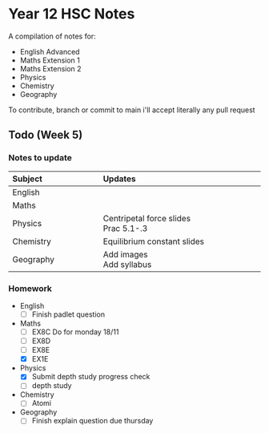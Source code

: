# Year 12 HSC Notes
A compilation of notes for:
- English Advanced
- Maths Extension 1
- Maths Extension 2
- Physics
- Chemistry
- Geography


To contribute, branch or commit to main i'll accept literally any pull request

## Todo (Week 5)
### Notes to update
| Subject⠀⠀⠀⠀⠀⠀⠀⠀⠀| Updates⠀⠀⠀⠀⠀⠀⠀⠀⠀⠀⠀⠀⠀⠀⠀⠀⠀⠀⠀⠀⠀⠀⠀⠀⠀⠀⠀⠀	| Completed		|
|-----------	|-----------------------------------------			| -----------	|
| English 		| 													| ✅				|
| Maths			| 													|				|
| Physics		| Centripetal force slides <br> Prac 5.1-.3 		| ✅				|
| Chemistry		| Equilibrium constant slides								| ❌				|
| Geography		| Add images<br>Add syllabus						|				|

### Homework
- English
	- [ ] Finish padlet question
- Maths
	- [ ] EX8C Do for monday 18/11
	- [ ] EX8D
	- [ ] EX8E
	- [X] EX1E
- Physics
	- [X] Submit depth study progress check
	- [ ] depth study
- Chemistry
	- [ ] Atomi
- Geography
	- [ ] Finish explain question due thursday
